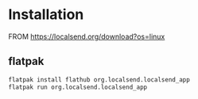 # Installation
FROM https://localsend.org/download?os=linux

## flatpak
```sh
flatpak install flathub org.localsend.localsend_app
flatpak run org.localsend.localsend_app
```